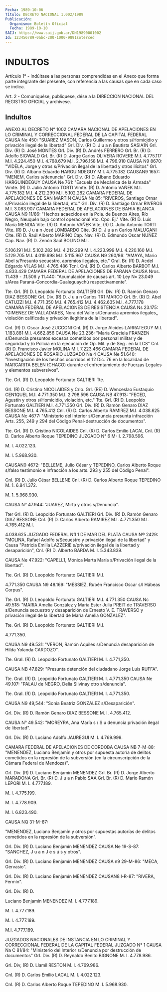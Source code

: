 ```yaml
---
Fecha: 1989-10-06
Título: DECRETO NACIONAL 1.002/1989
Publicación:
  Organismo: Boletín Oficial
  Fecha: 1989-10-10
SAIJ: https://www.saij.gob.ar/DN19890001002
Id: 123456789-0abc-200-1000-9891soterced
---
```

# INDULTOS

<a id="1"></a>
Artículo 1° - Indúltase a las personas comprendidas en el Anexo que forma parte integrante del presente, con referencia a las causas que en cada caso se indica.

<a id="2"></a>
Art. 2 - Comuniquése, publíquese, dése a la DIRECCION NACIONAL DEL REGISTRO OFICIAL y archívese.

## Indultos

ANEXO  AL DECRETO N° 1002  CAMARA NACIONAL DE APELACIONES EN LO CRIMINAL Y CORRECCIONAL FEDERAL DE  LA CAPITAL FEDERAL  CAUSA Ne 450: "SUAREZ MASON, Carlos Guillermo y otros s/Homicidio y privación ilegal de la libertad"  GrI. Div. (R) D. J u a n Bautista SASIA1Ñ  Grl. Div. (R) D. José MONTES  Grl. Div. (R) D. Andrés FERRERO  Grl. Br. (R) D. Adolfo SIGWALD  Grl. Br. (R) D. Jorge Carlos OLIVERA ROVERE  M.I. 4.775.117  M.I. 4.224.450  M.I. 4.768.679  M.I. 2.796.158  M.I. 4.796.910  CAUSA N9 8670: "VIDELA, Jorge y otros s/Privación ilegal de la libertad y otros ilícitos"  Grl. Div. (R) D. Albano Eduardo HARGUINDEGUY M.I. 4.775.182  CAUSAN9 1657: "MENEM, Carlos s/denuncia"  Grl. Div. (R) D. Albano Eduardo HARGUINDEGUY  CAUSA Ne 761: "Escuela de Mecánica de la Armada"  Vímte. (R) D. Julio Antonio TORTI  Vlmte. (R) D. Antonio VAÑEK  M.I. 4.775.182  M.I. 4.212.299  M.I. 5.102.282  CAMARA FEDERAL DE APELACIONES DE SAN MARTIN  CAUSA Ns 85: "RIVEROS, Santiago Ornar s/Privación ilegal de la libertad, etc."  Grl. Div. (R) D. Santiago Ornar RIVEROS M.I. 3.083.907  CAMARA FEDERAL DE APELACIONES DE BAHIA BLANCA  CAUSA N9 11/86: "Hechos acaecidos en la Pcia. de Buenos Aires, Río Negro, Neuquén bajo control operacional Vto. Cpo. Ej."  Vite. (R) D. Luis María MENDIA  Vite. (R) D. Antonio VAÑEK  Vite, (R) D. Julio Antonio TORTI  Vite. (R) D. J u a n José LOMBARDO  Cite. (R) D. J u a n Carlos MALUGANI  Cite. (R) D. Raúl Alberto MARINO  Cap. Nav. (R) D. Edmundo Oscar NUÑEZ  Cap. Nav. (R) D. Zenón Saúl BOLINO  M.I.

5.106.191  M.I. 5.102.282  M.I. 4.212.299  M.I. 4.223.999  M.I. 4.220.160  M.I. 5.129.705  M.I. 4.019.698  M.I. 5.115.967  CAUSA N9 260/86: "AMAYA, Mario Abel s/Presunto secuestro, apremios ilegales, etc."  Gral. Br. (R) D. Acdel Edgardo V1LAS M.I. 4.765.486  Tcnl. Cnl. (R) D. Carlos Alberto BARBOT M.I. 4.833.429  CAMARA FEDERAL DE APELACIONES DE PARANA  CAUSA Nros. 11.439 - .11.506 y 11.440: "Acumulación de causas art. 10 Ley N« 23.049 s/Area  Paraná-Concordia-Gualeguaychú respectivamente".

Tte. Grl. (R) D. Leopoldo Fortunato GALT1ERI  Grl. Div. (R) D. Ramón Genaro DIAZ BESSONE  Grl. Div. (R) D. J u a n Carlos TR1 MARCO  Grl. Br. (R) D. Abel CATUZZI  M.I. 4.771.350  M.I. 4.765.412  M.I. 4.462.635  M.I. 4.777.178  CAMARA FEDERAL DE APELACIONES DE RESISTENCIA  CAUSA Ns 23.175: "GIMENEZ DE VALLADARES, Nora del Valle s/Denuncía apremios ilegales,, violación calificada y privación ilegitima de la libertad".

Cnl. (R) D. Oscar José ZUCCONI  Cnl. (R) D. Jorge Alcides LARRATEGUY  M.I. 1.183.881  M.I. 4.662.856  CAUSA Ne 23.236: "María Graciela FRANZEN s/Denuncia presuntos excesos cometidos por personal militar y de seguridad y /o Policía en la ejecución de Op. Mil. y de Seg . en la LCS"  Cnl. (R) D. Francisco Javier MOLINA M.I. 7.223.466  CAMARA FEDERAL DE APELACIONES DE ROSARIO JUZGADO Na 4  CAUSA Ne 51.640: "Investigación de los hechos ocurridos el 12 Dic. 76 en la localidad de  MARGARITA BELEN (CHACO) durante el enfrentamiento de Fuerzas Legales y elementos subversivos".

Tte. Grl. (R) D. Leopoldo Fortunato GALTIERI  Tte.

Grl. (R) D. Cristino NICOLAIDES y  Crio. Grl. (RE) D. Wenceslao Eustaquio CEN1QUEL  M.I. 4.771.350  M.I. 2.798.596  CAUSA NB 47.913: "FECED, Agustín y otros s/Homicidio, violación, etc."  Tte. Grl. (R) D. Leopoldo Fortunato GALTIERI M.I. 4.771.350  Grl. Div. (R) D. Ramón Genaro DIAZ BESSONE M.I. 4.765.412  Cnl. (R) D. Carlos Alberto RAMIREZ M.I. 4.038.625  CAUSA Nc 4677: "Ministerio del Interior s/Denuncia presunta infracción Arts. 255, 249 y 294 del Código Penal-destrucción de documentos".

Tte. Grl. (R) D. Cristino NICOLAIDES  Cnl. (R) D. Carlos Emilio LACAL  Cnl. (R) D. Carlos Alberto Roque TEPEDINO  JUZGADO N° 6  M- I. 2.798.596.

M. I. 4.022.123.

M. I. 5.968.930.

CAUSAN0 4672: "BELLEME, Julio César y TEPEDINO, Carlos Alberto Roque s/falso testimonio e infracción a los arts. 293 y 255 del Código Penal".

Cnl. (R) D. Julio César BELLENE  Cnl. (R) D. Carlos Alberto Roque TEPEDINO  M. 1. 6.841.372.

M. 1. 5.968.930.

CAUSA N° 47.944: "JUAREZ, Mirta y otros s/Denuncia".

Tter Grl. (R) D. Leopoldo Fortunato GALTIERI  Grl. Div. (R) D. Ramón Genaro DIAZ BESSONE  Cnl. (R) D. Carlos Alberto RAMIREZ  M.I. 4.771.350  M.I. 4.765.412  M.I.

4.038.625  JUZGADO FEDERAL Nfl 1 DE MAR DEL PLATA  CAUSA N® 2429: "MOLINA, Rafael Adolfo s/Secuestro y privación ilegal de la libertad" y Causa  "Patricia Emilia LAZZERIE s/privación ilegal de la libertad y desaparición", Cnl. (R) D. Alberto BARDA M. I. 5.343.839.

CAUSA Ne 47.922: "CAPELL1, Mónica Marta María s/Privación ilegal de la libertad".

Tte. Grl. (R) D. Leopoldo Fortunato GALTIERI M.I.

4.771.350  CAUSA N9 48.169: "MESSIEZ, Rubén Francisco Oscar s/I Hábeas Corpus".

Tte. Grl. (R) D. Leopoldo Fortunato GALTIERI M.I. 4.771.350  CAUSA Nc 49.518: "MARIA Amelia González y María Ester Julia PREIT de TRAVERSO s/Denuncia secuestro y desaparición de Ernesto V. E. TRAVERSO y privación ilegal de la libertad de María  Amelia GONZALEZ".

Tte. Grl. (R) D. Leopoldo Fortunato GALTIERI M.I.

4.771.350.

CAUSA N9 49.531: "VERON, Ramón Aquiles s/Denuncia desaparición de Hilda Yolanda  CARDOZO".

Tte. Gral. (R) D. Leopoldo Fortunato GALTIERI M. I. 4.771,350.

CAUSA NB 47.829: "Presunta detención del ciudadano Jorge Luis RUFFA".

Tte. Gral. (R) D. Leopoldo Fortunato GALTIERI M. I. 4.771.350  CAUSA Ne 49.107: "PALAU de NEGRO, Delia Silvinay otro s/denuncia".

Tte. Gral. (R) D. Leopoldo Fortunato GALTIERI M. I. 4.771.350.

CAUSA N9 49,544: "Sonia Beatriz GONZALEZ s/Desaparición".

Grl. Div. (R) D. Ramón Genaro DIAZ BESSONE M. I. 4.765.412.

CAUSA N° 49.542: "MOREYRA, Ana María s / S u denuncia privación ilegal de libertad".

Grl. Div. (R) D. Luciano Adolfo JAUREGUI M. I. 4.769.999.

CAMARA FEDERAL DE APELACIONES DE CORDOBA  CAUSA NB 7-M-88: "MENENDEZ, Luciano Benjamín y otros por supuesta autoría de delitos cometidos en la represión de la subversión (en la circunscripción de la Cámara Federal de  Mendoza)".

Grl. Div. (R) D. Luciano Benjamín MENENDEZ  Grl. Br. (R) D. Jorge Alberto MARADONA  Grl. Br. (R) D. J u a n Pablo SAA  Grl. Br. (R) D. Mario Ramón LEPORI  M. I. 4.777.189.

M. I. 4.775.199.

M. I. 4.778.909.

M. I. 6.823.490.

CAUSA NQ 31-M-87:

"MENENDEZ, Luciano Benjamín y otros por supuestas autorías de delitos cometidos en la represión de la subversión".

Grl. Div. (R) D. Luciano Benjamín MENENDEZ  CAUSA Ne 19-S-87: "SANCHEZ, J u a n J e s ú s y otros".

Grl. Div. (R) D. Luciano Benjamín MENENDEZ  CAUSA n9 29-M-86: "MECA, Gervasio".

Grl. Div. (R) D. Luciano Benjamín MENENDEZ  CAUSAN8 l-R-87: "RIVERA, Fermín".

Grl. Div. (R) D.

Luciano Benjamín MENENDEZ  M. I. 4.777.189.

M. I. 4.777.189.

M. I. 4.777.189.

M.I. 4.777.189.

JUZGADOS NACIONALES DE INSTANCIA EN LO CRIMINAL Y CORRECCIONAL  FEDERAL DE LA CAPITAL FEDERAL  JUZGADO N° 1  CAUSA Na C 81/84: "Ministerio del Interior s/Denuncia por destrucción de documentos"  Grl. Div. (R) D. Reynaldo Benito BIGNONE M. I. 4.778.986.

Grl. Div, (R) D. Llamil RESTON M. I. 4.769.986.

Cnl. (R) D. Carlos Emilio LACAL M. I. 4.022.123.

Cnl. (R) D. Carlos Alberto Roque TEPEDINO M. I. 5.968.930.